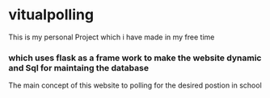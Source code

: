 # vitualpolling
This is my personal Project which i have made in my free time
### which uses flask as a frame work to make the website dynamic and Sql for maintaing the database
The main concept of this website  to polling for the desired postion in school
